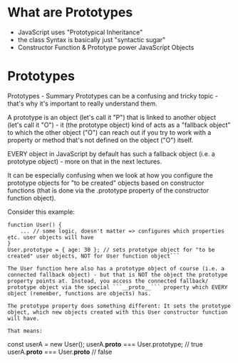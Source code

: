 # What are Prototypes 
 - JavaScript uses "Prototypical Inheritance"
 - the class Syntax is basically just "syntactic sugar"
 - Constructor Function & Prototype power JavaScript Objects  
# Prototypes
Prototypes - Summary
Prototypes can be a confusing and tricky topic - that's why it's important to really understand them.

A prototype is an object (let's call it "P") that is linked to another object (let's call it "O") - it (the prototype object) kind of acts as a "fallback object" to which the other object ("O") can reach out if you try to work with a property or method that's not defined on the object ("O") itself.

EVERY object in JavaScript by default has such a fallback object (i.e. a prototype object) - more on that in the next lectures.

It can be especially confusing when we look at how you configure the prototype objects for "to be created" objects based on constructor functions (that is done via the .prototype property of the constructor function object).

Consider this example:
```
function User() {
    ... // some logic, doesn't matter => configures which properties etc. user objects will have
}
User.prototype = { age: 30 }; // sets prototype object for "to be created" user objects, NOT for User function object```

The User function here also has a prototype object of course (i.e. a connected fallback object) - but that is NOT the object the prototype property points at. Instead, you access the connected fallback/ prototype object via the special ```__proto__``` property which EVERY object (remember, functions are objects) has.

The prototype property does something different: It sets the prototype object, which new objects created with this User constructor function will have.

That means:
```
const userA = new User();
userA.__proto__ === User.prototype; // true
userA.__proto__ === User.__proto__ // false
```